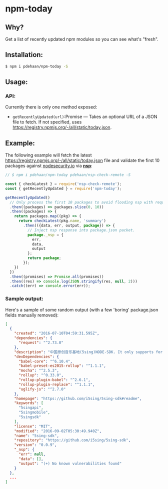 # npm-today

## Why?

Get a list of recently updated npm modules so you can see what's "fresh".

## Installation:

```sh
$ npm i pdehaan/npm-today -S
```

## Usage:

### API:

Currently there is only one method exposed:

- `getRecentlyUpdated(url)`:Promise &mdash; Takes an optional URL of a JSON file to fetch. If not specified, uses https://registry.npmjs.org/-/all/static/today.json.

## Example:

The following example will fetch the latest https://registry.npmjs.org/-/all/static/today.json file and validate the first 10 packages against [nodesecurity.io](https://nodesecurity.io/) via [**nsp**](http://npm.im/nsp):

```js
// $ npm i pdehaan/npm-today pdehaan/nsp-check-remote -S

const { checkLatest } = require('nsp-check-remote');
const { getRecentlyUpdated } = require('npm-today');

getRecentlyUpdated()
  // Only process the first 10 packages to avoid flooding nsp with requests.
  .then((packages) => packages.slice(0, 10))
  .then((packages) => {
    return packages.map((pkg) => {
      return checkLatest(pkg.name, 'summary')
        .then(({data, err, output, package}) => {
          // Inject nsp response into package.json packet.
          package._nsp = {
            err,
            data,
            output
          };
          return package;
        });
    })
  })
  .then((promises) => Promise.all(promises))
  .then((res) => console.log(JSON.stringify(res, null, 2)))
  .catch((err) => console.error(err));
```

### Sample output:

Here's a sample of some random output (with a few 'boring' package.json fields manually removed):

```json
[
  {
    "created": "2016-07-10T04:59:31.595Z",
    "dependencies": {
      "request": "^2.73.0"
    },
    "description": "中国原创音乐基地(5sing)NODE-SDK. It only supports for node environment. [5sing Mobile API Document](https://github.com/i5sing/5sing-mobile-api)",
    "devDependencies": {
      "babel-core": "^6.10.4",
      "babel-preset-es2015-rollup": "^1.1.1",
      "mocha": "^2.5.3",
      "rollup": "^0.33.0",
      "rollup-plugin-babel": "^2.6.1",
      "rollup-plugin-replace": "^1.1.1",
      "uglify-js": "^2.7.0"
    },
    "homepage": "https://github.com/i5sing/5sing-sdk#readme",
    "keywords": [
      "5singapi",
      "5singmobile",
      "5singsdk"
    ],
    "license": "MIT",
    "modified": "2016-09-02T05:30:49.940Z",
    "name": "5sing-sdk",
    "repository": "https://github.com/i5sing/5sing-sdk",
    "version": "0.0.9",
    "_nsp": {
      "err": null,
      "data": [],
      "output": "(+) No known vulnerabilities found"
    }
  },
  ...
]
```
